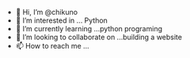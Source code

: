 - 👋 Hi, I’m @chikuno
- 👀 I’m interested in ... Python
- 🌱 I’m currently learning ...python programing
- 💞️ I’m looking to collaborate on ...building a website
- 📫 How to reach me ...

<!---
chikuno/chikuno is a ✨ special ✨ repository because its `README.md` (this file) appears on your GitHub profile.
You can click the Preview link to take a look at your changes.
--->
